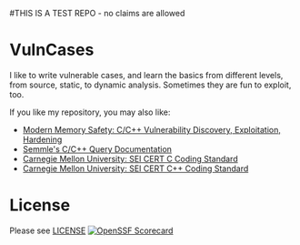 #THIS IS A TEST REPO - no claims are allowed

# VulnCases

I like to write vulnerable cases, and learn the basics from different levels, from source, static, to dynamic analysis. Sometimes they are fun to exploit, too.

If you like my repository, you may also like:  

* [Modern Memory Safety: C/C++ Vulnerability Discovery, Exploitation, Hardening](https://github.com/struct/mms)
* [Semmle's C/C++ Query Documentation](https://help.semmle.com/wiki/pages/viewpage.action?pageId=29392898)
* [Carnegie Mellon University: SEI CERT C Coding Standard](https://wiki.sei.cmu.edu/confluence/display/c/SEI+CERT+C+Coding+Standard)
* [Carnegie Mellon University: SEI CERT C++ Coding Standard](https://wiki.sei.cmu.edu/confluence/pages/viewpage.action?pageId=88046682)

# License

Please see [LICENSE](https://github.com/wchen-r7/VulnCases/blob/master/LICENSE)
[![OpenSSF Scorecard](https://api.scorecard.dev/projects/github.com/rozhukov/Cov_test_RZ/badge)](https://scorecard.dev/viewer/?uri=rozhukov/Cov_test_RZ)
